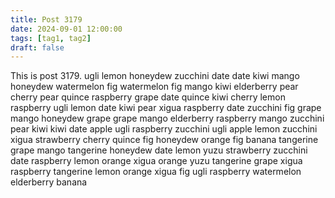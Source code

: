 ```yaml
---
title: Post 3179
date: 2024-09-01 12:00:00
tags: [tag1, tag2]
draft: false
---
```

This is post 3179.
ugli
lemon
honeydew
zucchini
date
date
kiwi
mango
honeydew
watermelon
fig
watermelon
fig
mango
kiwi
elderberry
pear
cherry
pear
quince
raspberry
grape
date
quince
kiwi
cherry
lemon
raspberry
ugli
lemon
date
kiwi
pear
xigua
raspberry
date
zucchini
fig
grape
mango
honeydew
grape
grape
mango
elderberry
raspberry
mango
zucchini
pear
kiwi
kiwi
date
apple
ugli
raspberry
zucchini
ugli
apple
lemon
zucchini
xigua
strawberry
cherry
quince
fig
honeydew
orange
fig
banana
tangerine
grape
mango
tangerine
honeydew
date
lemon
yuzu
strawberry
zucchini
date
raspberry
lemon
orange
xigua
orange
yuzu
tangerine
grape
xigua
raspberry
tangerine
lemon
orange
xigua
fig
ugli
raspberry
watermelon
elderberry
banana
